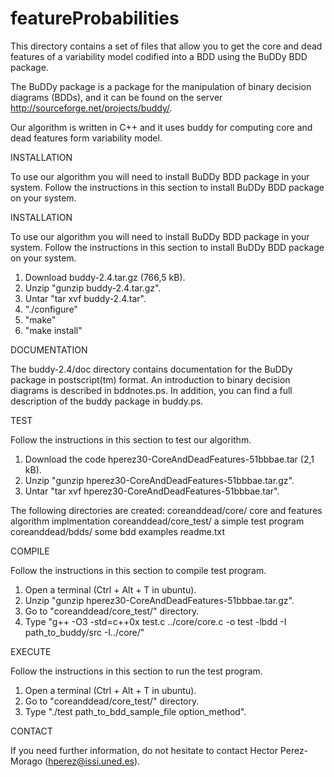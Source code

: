 # featureProbabilities

This directory contains a set of files that allow you to get the core and dead features 
of a variability model codified into a BDD using the BuDDy BDD package.

The BuDDy package is a package for the manipulation of binary decision 
diagrams (BDDs), and it can be found on the server http://sourceforge.net/projects/buddy/.

Our algorithm is written in C++ and it uses buddy for computing core and dead features
form variability model.

INSTALLATION

To use our algorithm you will need to install BuDDy BDD package in your system. Follow 
the instructions in this section to install BuDDy BDD package on your system.

INSTALLATION

To use our algorithm you will need to install BuDDy BDD package in your system. Follow 
the instructions in this section to install BuDDy BDD package on your system.

 1. Download buddy-2.4.tar.gz (766,5 kB).
 2. Unzip "gunzip buddy-2.4.tar.gz".
 3. Untar "tar xvf buddy-2.4.tar".
 4. "./configure"
 5. "make"
 6. "make install" 

DOCUMENTATION

The buddy-2.4/doc directory contains documentation for the BuDDy package in postscript(tm) format. An introduction to binary decision diagrams is described in bddnotes.ps. In addition, you can find a full description of the buddy package in buddy.ps.

TEST

Follow the instructions in this section to test our algorithm.

 1. Download the code hperez30-CoreAndDeadFeatures-51bbbae.tar (2,1 kB).
 2. Unzip "gunzip hperez30-CoreAndDeadFeatures-51bbbae.tar.gz".
 3. Untar "tar xvf hperez30-CoreAndDeadFeatures-51bbbae.tar".
 
 The following directories are created:
    coreanddead/core/            core and features algorithm implmentation
    coreanddead/core_test/       a simple test program
    coreanddead/bdds/            some bdd examples 
    readme.txt
 
 COMPILE 
 
 Follow the instructions in this section to compile test program.
    
 1. Open a terminal (Ctrl + Alt + T in ubuntu).
 2. Unzip "gunzip hperez30-CoreAndDeadFeatures-51bbbae.tar.gz".
 3. Go to "coreanddead/core_test/" directory.
 4. Type "g++ -O3 -std=c++0x test.c ../core/core.c -o test -lbdd -I path_to_buddy/src -I../core/" 

EXECUTE

Follow the instructions in this section to run the test program.

 1. Open a terminal (Ctrl + Alt + T in ubuntu).
 2. Go to "coreanddead/core_test/" directory.
 3. Type "./test path_to_bdd_sample_file option_method".
 
 CONTACT

 If you need further information, do not hesitate to contact Hector Perez-Morago (hperez@issi.uned.es).

